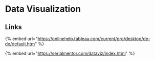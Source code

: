 # Data Visualization

## Links

{% embed url="https://onlinehelp.tableau.com/current/pro/desktop/de-de/default.htm" %}

{% embed url="https://serialmentor.com/dataviz/index.html" %}



